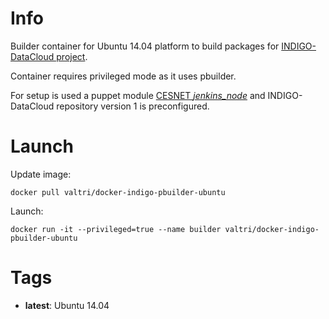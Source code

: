 # Info

Builder container for Ubuntu 14.04 platform to build packages for [INDIGO-DataCloud project](http://www.indigo-datacloud.eu/).

Container requires privileged mode as it uses pbuilder.

For setup is used a puppet module [CESNET *jenkins\_node*](https://forge.puppet.com/cesnet/jenkins_node) and INDIGO-DataCloud repository version 1 is preconfigured.

# Launch

Update image:

    docker pull valtri/docker-indigo-pbuilder-ubuntu

Launch:

    docker run -it --privileged=true --name builder valtri/docker-indigo-pbuilder-ubuntu

# Tags

* **latest**: Ubuntu 14.04
